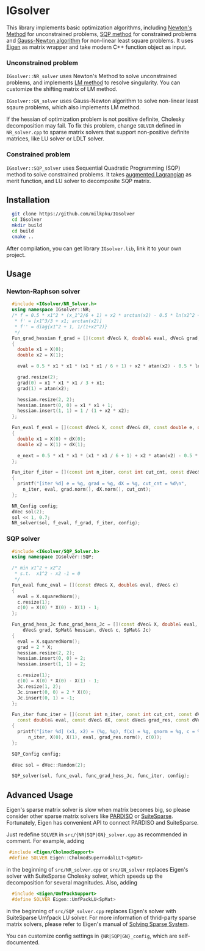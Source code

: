 # IGsolver

This library implements basic optimization algorithms, including [Newton's Method](https://en.wikipedia.org/wiki/Newton%27s_method) for unconstrained problems, [SQP method](https://en.wikipedia.org/wiki/Sequential_quadratic_programming) for constrained problems and [Gauss-Newton algorithm](https://en.wikipedia.org/wiki/Gauss%E2%80%93Newton_algorithm) for non-linear least square problems. It uses [Eigen](http://eigen.tuxfamily.org/index.php?title=Main_Page) as matrix wrapper and take modern C++ function object as input.

### Unconstrained problem
`IGsolver::NR_solver` uses Newton's Method to solve unconstrained problems, and implements [LM method](https://en.wikipedia.org/wiki/Levenberg%E2%80%93Marquardt_algorithm) to resolve singularity. You can customize the shifting matrix of LM method.

`IGsolver::GN_solver` uses Gauss-Newton algorithm to solve non-linear least sqaure problems, which also implements LM method.

If the hessian of optimization problem is not positive definite, Cholesky decomposition may fail. To fix this problem, change `SOLVER` defined in `NR_solver.cpp` to sparse matrix solvers that support non-positive definite matrices, like LU solver or LDLT solver.  

### Constrained problem
`IGsolver::SQP_solver` uses Sequential Quadratic Programming (SQP) method to solve constrained problems. It takes [augmented Lagrangian](https://en.wikipedia.org/wiki/Augmented_Lagrangian_method) as merit function, and LU solver to decomposite SQP matrix.

## Installation

```sh
  git clone https://github.com/milkpku/IGsolver
  cd IGsolver
  mkdir build
  cd build
  cmake ..
```

After compilation, you can get library `IGsolver.lib`, link it to your own project.

## Usage
### Newton-Raphson solver

```c++
  #include <IGsolver/NR_Solver.h> 
  using namespace IGsolver::NR;
  /* f = 0.5 * x1^2 * (x_1^2/6 + 1) + x2 * arctan(x2) - 0.5 * ln(x2^2 + 1)
   * f' = [x1^3/3 + x1; arctan(x2)]
   * f'' = diag{x1^2 + 1, 1/(1+x2^2)}
   */
  Fun_grad_hessian f_grad = [](const dVec& X, double& eval, dVec& grad, SpMat& hessian)
  {
    double x1 = X(0);
    double x2 = X(1);

    eval = 0.5 * x1 * x1 * (x1 * x1 / 6 + 1) + x2 * atan(x2) - 0.5 * log(x2 * x2 + 1);

    grad.resize(2);
    grad(0) = x1 * x1 * x1 / 3 + x1;
    grad(1) = atan(x2);

    hessian.resize(2, 2);
    hessian.insert(0, 0) = x1 * x1 + 1;
    hessian.insert(1, 1) = 1 / (1 + x2 * x2);
  };

  Fun_eval f_eval = [](const dVec& X, const dVec& dX, const double e, double& e_next)
  {
    double x1 = X(0) + dX(0);
    double x2 = X(1) + dX(1);

    e_next = 0.5 * x1 * x1 * (x1 * x1 / 6 + 1) + x2 * atan(x2) - 0.5 * log(x2 * x2 + 1);
  };

  Fun_iter f_iter = [](const int n_iter, const int cut_cnt, const dVec& X, const double& eval, const dVec& dX, const dVec& grad)
  {
    printf("[iter %d] e = %g, grad = %g, dX = %g, cut_cnt = %d\n", 
      n_iter, eval, grad.norm(), dX.norm(), cut_cnt);
  };

  NR_Config config;
  dVec sol(2);
  sol << 1, 0.7;
  NR_solver(sol, f_eval, f_grad, f_iter, config);

```

### SQP solver
```c++
  #include <IGsolver/SQP_Solver.h> 
  using namespace IGsolver::SQP;

  /* min x1^2 + x2^2 
   * s.t.  x1^2 - x2 -1 = 0
   */
  Fun_eval func_eval = [](const dVec& X, double& eval, dVec& c)
  {
    eval = X.squaredNorm();
    c.resize(1);
    c(0) = X(0) * X(0) - X(1) - 1;
  };

  Fun_grad_hess_Jc func_grad_hess_Jc = [](const dVec& X, double& eval, 
      dVec& grad, SpMat& hessian, dVec& c, SpMat& Jc)
  {
    eval = X.squaredNorm();
    grad = 2 * X;
    hessian.resize(2, 2);
    hessian.insert(0, 0) = 2;
    hessian.insert(1, 1) = 2;

    c.resize(1);
    c(0) = X(0) * X(0) - X(1) - 1;
    Jc.resize(1, 2);
    Jc.insert(0, 0) = 2 * X(0);
    Jc.insert(0, 1) = -1;
  };

  Fun_iter func_iter = [](const int n_iter, const int cut_cnt, const dVec& X, 
    const double& eval, const dVec& dX, const dVec& grad_res, const dVec& c)
  {
    printf("[iter %d] (x1, x2) = (%g, %g), f(x) = %g, gnorm = %g, c = %g\n",
        n_iter, X(0), X(1), eval, grad_res.norm(), c(0));
  };

  SQP_Config config;

  dVec sol = dVec::Random(2);

  SQP_solver(sol, func_eval, func_grad_hess_Jc, func_iter, config);

```

## Advanced Usage

Eigen's sparse matrix solver is slow when matrix becomes big, so please consider other sparse matrix solvers like [PARDISO](https://www.pardiso-project.org/) or [SuiteSparse](http://faculty.cse.tamu.edu/davis/suitesparse.html). Fortunately, Eigen has convenient API to connect PARDISO and SuiteSparse. 

Just redefine `SOLVER` in `src/{NR|SQP|GN}_solver.cpp` as recommended in comment. For example, adding
```c++
 #include <Eigen/CholmodSupport>
 #define SOLVER Eigen::CholmodSupernodalLLT<SpMat>
```
 in the beginning of `src/NR_solver.cpp` or `src/GN_solver` replaces Eigen's solver with SuiteSparse Cholesky solver, which speeds up the decomposition for several magnitudes. Also, adding
```c++
  #include <Eigen/UmfPackSupport>
  #define SOLVER Eigen::UmfPackLU<SpMat>
 ```
in the beginning of `src/SQP_solver.cpp` replaces Eigen's solver with SuiteSparse Umfpack LU solver. For more information of thrid-party sparse matrix solvers, please refer to Eigen's manual of [Solving Sparse System](https://eigen.tuxfamily.org/dox/group__TopicSparseSystems.html).

You can customize config settings in `{NR|SQP|GN}_config`, which are self-documented.
